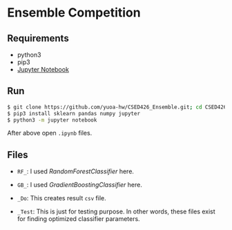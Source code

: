 # Ensemble Competition

## Requirements
+ python3
+ pip3
+ [Jupyter Notebook](http://jupyter.org/install.html)

## Run
```sh
$ git clone https://github.com/yuoa-hw/CSED426_Ensemble.git; cd CSED426_Ensemble
$ pip3 install sklearn pandas numpy jupyter
$ python3 -m jupyter notebook
```
After above open `.ipynb` files.

## Files
+ `RF_`: I used *RandomForestClassifier* here.  
+ `GB_`: I used *GradientBoostingClassifier* here.  

+ `_Do`: This creates result `csv` file.  
+ `_Test`: This is just for testing purpose. In other words, these files exist for finding optimized classifier parameters.  

